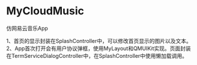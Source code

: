 # MyCloudMusic
仿网易云音乐App

1、首页的显示封装在SplashController中，可以修改首页显示的图片以及文本。  
2、App首次打开会有用户协议弹框，使用MyLayout和QMUIKit实现。页面封装在TermServiceDialogController中，在SplashController中使用懒加载调用。

